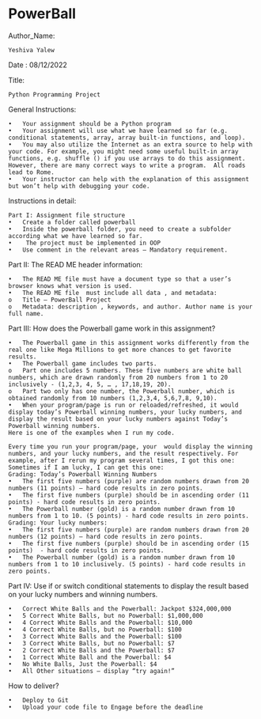 # PowerBall

Author_Name: 

    Yeshiva Yalew
Date : 08/12/2022

Title:

    Python Programming Project

General Instructions: 

    •	Your assignment should be a Python program
    •	Your assignment will use what we have learned so far (e.g. conditional statements, array, array built-in functions, and loop). 
    •	You may also utilize the Internet as an extra source to help with your code. For example, you might need some useful built-in array functions, e.g. shuffle () if you use arrays to do this assignment. However, there are many correct ways to write a program.  All roads lead to Rome.   
    •	Your instructor can help with the explanation of this assignment but won’t help with debugging your code. 
Instructions in detail: 

    Part I: Assignment file structure 
    •	Create a folder called powerball
    •	Inside the powerball folder, you need to create a subfolder according what we have learned so far.
    •	 The project must be implemented in OOP 
    •	Use comment in the relevant areas – Mandatory requirement.
Part II:  The READ ME header information:  

    •	The READ ME file must have a document type so that a user’s browser knows what version is used. 
    •	The READ ME file  must include all data , and metadata: 
    o	Title – PowerBall Project   
    o	Metadata: description , keywords, and author. Author name is your full name.   
Part III: How does the Powerball game work in this assignment?

    •	The Powerball game in this assignment works differently from the real one like Mega Millions to get more chances to get favorite results. 
    •	The Powerball game includes two parts. 
    o	Part one includes 5 numbers. These five numbers are white ball numbers, which are drawn randomly from 20 numbers from 1 to 20 inclusively - (1,2,3, 4, 5, … , 17,18,19, 20). 
    o	Part two only has one number, the Powerball number, which is obtained randomly from 10 numbers (1,2,3,4, 5,6,7,8, 9,10). 
    •	When your program/page is run or reloaded/refreshed, it would display today’s Powerball winning numbers, your lucky numbers, and display the result based on your lucky numbers against Today’s Powerball winning numbers. 
    Here is one of the examples when I run my code.  

    Every time you run your program/page, your  would display the winning numbers, and your lucky numbers, and the result respectively. For example, after I rerun my program several times, I got this one:
    Sometimes if I am lucky, I can get this one:  
    Grading: Today’s Powerball Winning Numbers 
    •	The first five numbers (purple) are random numbers drawn from 20 numbers (11 points) – hard code results in zero points. 
    •	The first five numbers (purple) should be in ascending order (11 points) - hard code results in zero points.
    •	The Powerball number (gold) is a random number drawn from 10 numbers from 1 to 10. (5 points) - hard code results in zero points.
    Grading: Your lucky numbers: 
    •	The first five numbers (purple) are random numbers drawn from 20 numbers (12 points) – hard code results in zero points. 
    •	The first five numbers (purple) should be in ascending order (15 points)  - hard code results in zero points.
    •	The Powerball number (gold) is a random number drawn from 10 numbers from 1 to 10 inclusively. (5 points) - hard code results in zero points.
    
Part IV: Use if or switch conditional statements to display the result based on your lucky numbers and winning numbers.

    •	Correct White Balls and the Powerball: Jackpot $324,000,000
    •	5 Correct White Balls, but no Powerball: $1,000,000
    •	4 Correct White Balls and the Powerball: $10,000
    •	4 Correct White Balls, but no Powerball: $100
    •	3 Correct White Balls and the Powerball: $100
    •	3 Correct White Balls, but no Powerball: $7
    •	2 Correct White Balls and the Powerball: $7
    •	1 Correct White Ball and the Powerball: $4
    •	No White Balls, Just the Powerball: $4
    •	All Other situations – display “try again!” 
    
How to deliver? 

    •	Deploy to Git
    •	Upload your code file to Engage before the deadline 
     
    
